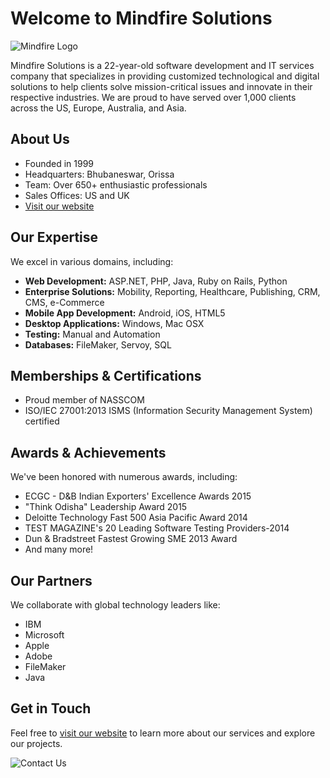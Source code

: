 # Welcome to Mindfire Solutions

![Mindfire Logo](https://www.mindfiresolutions.com/home-assets/images/logo.webp)

Mindfire Solutions is a 22-year-old software development and IT services company that specializes in providing customized technological and digital solutions to help clients solve mission-critical issues and innovate in their respective industries. We are proud to have served over 1,000 clients across the US, Europe, Australia, and Asia.

## About Us

- Founded in 1999
- Headquarters: Bhubaneswar, Orissa
- Team: Over 650+ enthusiastic professionals
- Sales Offices: US and UK
- [Visit our website](http://www.mindfiresolutions.com)

## Our Expertise

We excel in various domains, including:

- **Web Development:** ASP.NET, PHP, Java, Ruby on Rails, Python
- **Enterprise Solutions:** Mobility, Reporting, Healthcare, Publishing, CRM, CMS, e-Commerce
- **Mobile App Development:** Android, iOS, HTML5
- **Desktop Applications:** Windows, Mac OSX
- **Testing:** Manual and Automation
- **Databases:** FileMaker, Servoy, SQL

## Memberships & Certifications

- Proud member of NASSCOM
- ISO/IEC 27001:2013 ISMS (Information Security Management System) certified

## Awards & Achievements

We've been honored with numerous awards, including:

- ECGC - D&B Indian Exporters' Excellence Awards 2015
- "Think Odisha" Leadership Award 2015
- Deloitte Technology Fast 500 Asia Pacific Award 2014
- TEST MAGAZINE's 20 Leading Software Testing Providers-2014
- Dun & Bradstreet Fastest Growing SME 2013 Award
- And many more!

## Our Partners

We collaborate with global technology leaders like:

- IBM
- Microsoft
- Apple
- Adobe
- FileMaker
- Java

## Get in Touch

Feel free to [visit our website](http://www.mindfiresolutions.com) to learn more about our services and explore our projects.

![Contact Us](insert-contact-image-url-here)
